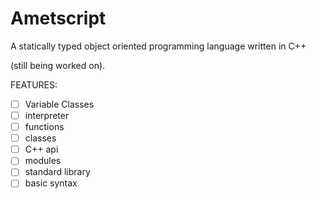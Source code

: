 # Ametscript
A statically typed object oriented programming language written in C++

(still being worked on).

FEATURES:
- [ ] Variable Classes
- [ ] interpreter
- [ ] functions
- [ ] classes 
- [ ] C++ api
- [ ] modules
- [ ] standard library
- [ ] basic syntax
